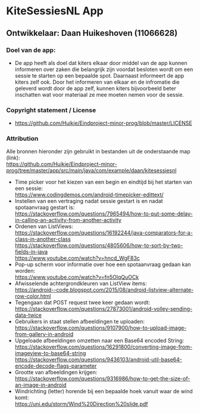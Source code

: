 # KiteSessiesNL App

## Ontwikkelaar: Daan Huikeshoven (11066628)
### Doel van de app:
- De app heeft als doel dat kiters elkaar door middel van de app kunnen informeren over zaken die belangrijk zijn voordat besloten wordt om een sessie te starten op een bepaalde spot. Daarnaast informeert de app kiters zelf ook. Door het informeren van elkaar en de infromatie die geleverd wordt door de app zelf, kunnen kiters bijvoorbeeld beter inschatten wat voor materiaal ze mee moeten nemen voor de sessie.
### Copyright statement / License
- https://github.com/Huikie/Eindproject-minor-prog/blob/master/LICENSE
### Attribution
Alle bronnen hieronder zijn gebruikt in bestanden uit de onderstaande map (link):<br>
https://github.com/Huikie/Eindproject-minor-prog/tree/master/app/src/main/java/com/example/daan/kitesessiesnl

- Time picker voor het kiezen van een begin en eindtijd bij het starten van een sessie:<br>
  https://www.codingdemos.com/android-timepicker-edittext/<br>
- Instellen van een vertraging nadat sessie gestart is en nadat spotaanvraag gestart is:      <br>https://stackoverflow.com/questions/7965494/how-to-put-some-delay-in-calling-an-activity-from-another-activity
- Ordenen van ListViews:<br>
  https://stackoverflow.com/questions/16192244/java-comparators-for-a-class-in-another-class <br>https://stackoverflow.com/questions/4805606/how-to-sort-by-two-fields-in-java<br>
  https://www.youtube.com/watch?v=hncd_WgF83c
- Pop-up scherm voor informatie over hoe een spotaanvraag gedaan kan worden:<br>
  https://www.youtube.com/watch?v=fn5OlqQuOCk
- Afwisselende achtergrondkleuren van ListView items:<br>
  https://android--code.blogspot.com/2015/08/android-listview-alternate-row-color.html
- Tegengaan dat POST request twee keer gedaan wordt:<br>
  https://stackoverflow.com/questions/27873001/android-volley-sending-data-twice
- Gebruikers in staat stellen afbeeldingen te uploaden:<br>
  https://stackoverflow.com/questions/9107900/how-to-upload-image-from-gallery-in-android
- Upgeloade afbeeldingen omzetten naar een Base64 encoded String:<br>
  https://stackoverflow.com/questions/16291800/converting-image-from-imageview-to-base64-string<br>
  https://stackoverflow.com/questions/9436103/android-util-base64-encode-decode-flags-parameter
- Grootte van afbeeldingen krijgen:<br>
  https://stackoverflow.com/questions/9316986/how-to-get-the-size-of-an-image-in-android
- Windrichting (letter) horende bij een bepaalde hoek vanuit waar de wind komt:<br>
  https://uni.edu/storm/Wind%20Direction%20slide.pdf

